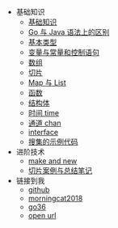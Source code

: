 * 基础知识
    * [基础知识](0.1)
    * [Go 与 Java 语法上的区别](0.2)
    * [基本类型](0.3)
    * [变量与常量和控制语句](0.4)
    * [数组](0.5)
    * [切片](0.6)
    * [Map 与 List](0.7)
    * [函数](0.8)
    * [结构体](0.9)
    * [时间 time](1.1)
    * [通道 chan](1.2)
    * [interface](1.3)
    * [搜集的示例代码](1.4)
* 进阶技术
    * [make and new](1.5)
    * [切片案例与总结笔记](1.6)
* 链接到我
    * [github](https://github.com/morningcat2018)
    * [morningcat2018](https://morningcat2018.github.io/)
    * [go36](https://morningcat2018.github.io/studygo36)
    * [open url](1.7)
